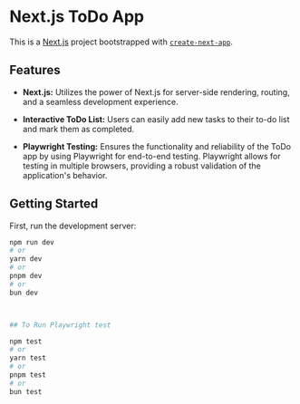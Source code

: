# Next.js ToDo App

This is a [Next.js](https://nextjs.org/) project bootstrapped with [`create-next-app`](https://github.com/vercel/next.js/tree/canary/packages/create-next-app).

## Features

- **Next.js:** Utilizes the power of Next.js for server-side rendering, routing, and a seamless development experience.

- **Interactive ToDo List:** Users can easily add new tasks to their to-do list and mark them as completed.

- **Playwright Testing:** Ensures the functionality and reliability of the ToDo app by using Playwright for end-to-end testing. Playwright allows for testing in multiple browsers, providing a robust validation of the application's behavior.


## Getting Started

First, run the development server:

```bash
npm run dev
# or
yarn dev
# or
pnpm dev
# or
bun dev



## To Run Playwright test

npm test
# or
yarn test
# or
pnpm test
# or
bun test
